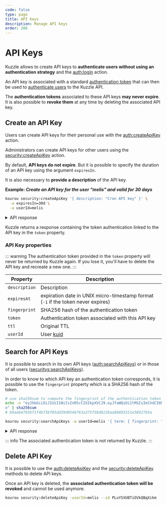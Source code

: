 ```yaml
---
code: false
type: page
title: API Keys
description: Manage API keys 
order: 200
---
```


# API Keys

Kuzzle allows to create API keys to **authenticate users without using an authentication strategy** and the [auth:login](/core/2/references/controllers/auth/login) action.

An API key is associated with a standard [authentication token](/core/2/guides/main-concepts/5-authentication#authentication-token) that can then be used to [authenticate users](/core/2/api/controllers/auth/login) to the Kuzzle API.

The **authentication tokens** associated to these API keys **may never expire**. It is also possible to **revoke them** at any time by deleting the associated API key.

## Create an API Key

Users can create API keys for their personal use with the [auth:createApiKey](/core/2/references/controllers/auth/create-api-key) action.

Administrators can create API keys for other users using the [security:createApiKey](/core/2/references/controllers/security/create-api-key) action.

By default, **API keys do not expire**. But it is possible to specify the duration of an API key using the argument `expiresIn`.

It is also necessary to **provide a description** of the API key.

**Example: _Create an API key for the user "melis" and valid for 30 days_**
```bash
kourou security:createApiKey '{ description: "Cron API key" }' \
  -a expiresIn=30d \
  -a userId=melis
```

<details><summary>API response</summary>

```js
{
  "description": "Cron API key",
  "expiresAt": 1608466769443,
  "fingerprint": "b9aeb4703bf1f4bf3bf05dd39d0546763a375f38d9220aa8b803251e58927b5a",
  "token": "eyJhbGciOiJIUzI1NiIsInR5cCI6IkpXVCJ9.eyJfaWQiOiItMSIsImlhdCI6MTYwNTg3NDc2OSwiZXhwIjoxNjA4NDY2NzY5fQ.8O6Nq6qTRcQCiU1YcOiXnGrsZj-kDIMi0awtX3kofio",
  "ttl": 2592000000,
  "userId": "melis",
  "_kuzzle_info": {
    "author": "melis",
    "createdAt": 1605874769445,
    "updatedAt": null,
    "updater": null
  }
}
```

</details>


Kuzzle returns a response containing the token authentication linked to the API key in the `token` property.

### API Key properties

::: warning
The authentication token provided in the `token` property will never be returned by Kuzzle again. If you lose it, you'll have to delete the API key and recreate a new one.
:::

| Property      | Description                                                                       |
|---------------|-----------------------------------------------------------------------------------|
| `description` | Description                                                                       |
| `expiresAt`   | expiration date in UNIX micro-timestamp format (`-1` if the token never expires)  |
| `fingerprint` | SHA256 hash of the authentication token                                           |
| `token`       | Authentication token associated with this API key                                 |
| `ttl`         | Original TTL                                                                      |
| `userId`      | User [kuid](/core/2/guides/main-concepts/5-authentication#kuzzle-user-identifier) |

## Search for API Keys

It is possible to search in its own API keys ([auth:searchApiKeys](/core/2/references/controllers/auth/search-api-keys)) or in those of all users ([securitys:searchApiKeys](/core/2/references/controllers/securitys/search-api-keys)).


In order to know to which API key an authentication token corresponds, it is possible to use the `fingerprint` property which is a SHA256 hash of the token.

```bash
# use sha256sum to compute the fingerprint of the authentication token
echo -n "eyJhbGciOiJIUzI1NiIsInR5cCI6IkpXVCJ9.eyJfaWQiOiItMSIsImlhdCI6MTYwNTg3NDc2OSwiZXhwIjoxNjA4NDY2NzY5fQ.8O6Nq6qTRcQCiU1YcOiXnGrsZj-kDIMi0awtX3kofi
o" | sha256sum
# b9aeb4703bf1f4bf3bf05dd39d0546763a375f38d9220aa8b803251e58927b5a

kourou security:searchApiKeys -a userId=melis '{ term: { fingerprint: "b9aeb4703bf1f4bf3bf05dd39d0546763a375f38d9220aa8b803251e58927b5a" } }'
```
<details><summary>API response</summary>

```js
{
  "hits": [
    {
      "_id": "PLuY5XUBTiOVkQBqXikm",
      "_source": {
        "description": "Cron API key",
        "expiresAt": 1608466769443,
        "fingerprint": "b9aeb4703bf1f4bf3bf05dd39d0546763a375f38d9220aa8b803251e58927b5a",
        "ttl": 2592000000,
        "userId": "melis"
      }
    }
  ],
  "total": 1
}
```

</details>

::: info
The associated authentication token is not returned by Kuzzle.
:::

## Delete API Key

It is possible to use the [auth:deleteApiKey](/core/2/references/controllers/auth/delete-api-key) and the [security:deleteApiKey](/core/2/references/controllers/security/delete-api-key) methods to delete API keys.

Once an API key is deleted, the **associated authentication token will be revoked** and cannot be used anymore.

```bash
kourou security:deleteApiKey -userId=melis --id PLuY5XUBTiOVkQBqXikm
```
